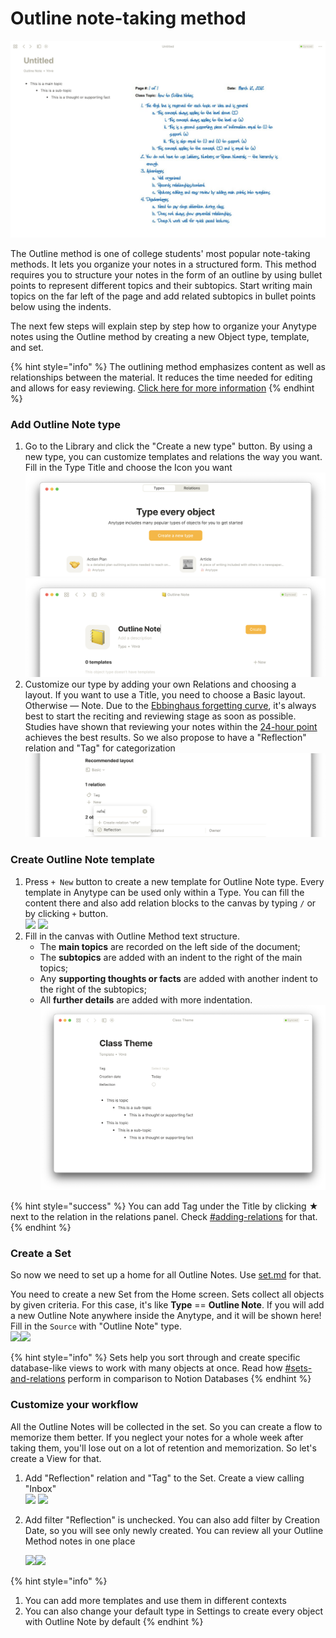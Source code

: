 # Outline note-taking method

![topic → sub-topic → thoughts](<../../.gitbook/assets/Screenshot 2021-12-29 at 13.13.41.png>)

The Outline method is one of college students' most popular note-taking methods. It lets you organize your notes in a structured form. This method requires you to structure your notes in the form of an outline by using bullet points to represent different topics and their subtopics. Start writing main topics on the far left of the page and add related subtopics in bullet points below using the indents.&#x20;

The next few steps will explain step by step how to organize your Anytype notes using the Outline method by creating a new Object type, template, and set.

{% hint style="info" %}
The outlining method emphasizes content as well as relationships between the material. It reduces the time needed for editing and allows for easy reviewing. [Click here for more information](https://e-student.org/outline-note-taking-method/)
{% endhint %}

### Add Outline Note type

1. Go to the Library and click the "Create a new type" button.​​​ By using a new type, you can customize templates and relations the way you want. Fill in the Type Title and choose the Icon you want\
   ![](<../../.gitbook/assets/create a new type.png>) ![](<../../.gitbook/assets/set name in type.png>)​
2. Customize our type by adding your own Relations and choosing a layout. If you want to use a Title, you need to choose a Basic layout. Otherwise — Note. Due to the [Ebbinghaus forgetting curve](https://e-student.org/ebbinghaus-forgetting-curve/), it's always best to start the reciting and reviewing stage as soon as possible. Studies have shown that reviewing your notes within the [24-hour point](https://journals.plos.org/plosone/article?id=10.1371/journal.pone.0120644) achieves the best results. So we also propose to have a "Reflection" relation and "Tag" for categorization  ​​\
   ![](<../../.gitbook/assets/set relation and layout.png>)​

### Create Outline Note template

1. Press `+ New` button to create a new template for Outline Note type. Every template in Anytype can be used only within a Type. You can fill the content there and also add relation blocks to the canvas by typing `/` or by clicking `+` button. \
   ![](../../.gitbook/assets/2\_create\_template.png) ![](https://files.gitbook.com/v0/b/gitbook-x-prod.appspot.com/o/spaces%2FMBWIxXziUmcK7h7uvLnI%2Fuploads%2Ff0eMzHjA1IVqhWDJSbdn%2Ftype\_from\_home\_2.png?alt=media\&token=65058382-13a8-4058-bf84-0af6a88842b1)
2. Fill in the canvas with Outline Method text structure.&#x20;
   * The **main topics** are recorded on the left side of the document;
   * The **subtopics** are added with an indent to the right of the main topics;
   * Any **supporting thoughts or facts** are added with another indent to the right of the subtopics;
   * All **further details** are added with more indentation.![](../../.gitbook/assets/outline.png)

{% hint style="success" %}
You can add Tag under the Title by clicking ★ next to the relation in the relations panel. Check [#adding-relations](../../fundamentals/relation.md#adding-relations "mention") for that.
{% endhint %}

### Create a Set

So now we need to set up a home for all Outline Notes. Use [set.md](../../fundamentals/set.md "mention") for that.

You need to create a new Set from the Home screen. Sets collect all objects by given criteria. For this case, it's like **Type** == **Outline Note**. If you will add a new Outline Note anywhere inside the Anytype, and it will be shown here! Fill in the `Source` with "Outline Note" type. \
​​![](https://files.gitbook.com/v0/b/gitbook-x-prod.appspot.com/o/spaces%2FMBWIxXziUmcK7h7uvLnI%2Fuploads%2FKMPQdN9bbOHenKcS7RtM%2Fset\_1.png?alt=media\&token=ffb09aa2-3fd9-496d-81bc-f6fbd571ed07)​ ![](../../.gitbook/assets/2\_outline\_set.png)​

{% hint style="info" %}
Sets help you sort through and create specific database-like views to work with many objects at once. Read how [#sets-and-relations](../../migrating/start/fundamentaldifferences.md#sets-and-relations "mention") perform in comparison to Notion Databases
{% endhint %}

### Customize your workflow <a href="#quickly-create-notes-by-adding-templates" id="quickly-create-notes-by-adding-templates"></a>

All the Outline Notes will be collected in the set. So you can create a flow to memorize them better. If you neglect your notes for a whole week after taking them, you'll lose out on a lot of retention and memorization. So let's create a View for that.

1. Add  "Reflection" relation and "Tag"  to the Set. Create a view calling "Inbox"\
   ![](../../.gitbook/assets/2\_custom\_relations.png) ![](../../.gitbook/assets/2\_add\_view.png)&#x20;
2.  Add filter "Reflection" is unchecked. You can also add filter by Creation Date, so you will see only newly created. You can review all your Outline Method notes in one place

    ![](../../.gitbook/assets/2\_add\_filter.png)![](../../.gitbook/assets/2\_finished.png)

{% hint style="info" %}
1. You can add more templates and use them in different contexts
2. You can also change your default type in Settings to create every object with Outline Note by default
{% endhint %}
